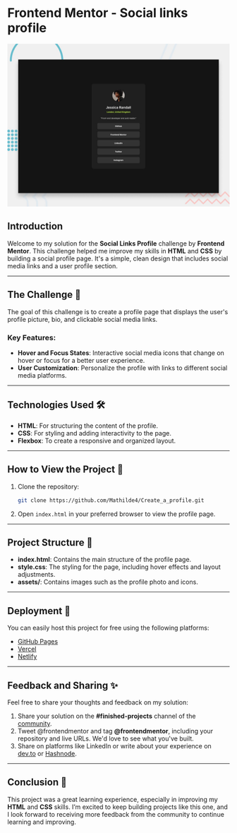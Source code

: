 # Frontend Mentor - Social links profile

![Design preview for the Social links profile coding challenge](./preview.jpg)


## Introduction

Welcome to my solution for the **Social Links Profile** challenge by **Frontend Mentor**. This challenge helped me improve my skills in **HTML** and **CSS** by building a social profile page. It's a simple, clean design that includes social media links and a user profile section.

---

## The Challenge 🏁

The goal of this challenge is to create a profile page that displays the user's profile picture, bio, and clickable social media links.

### Key Features:
- **Hover and Focus States**: Interactive social media icons that change on hover or focus for a better user experience.
- **User Customization**: Personalize the profile with links to different social media platforms.

---

## Technologies Used 🛠️

- **HTML**: For structuring the content of the profile.
- **CSS**: For styling and adding interactivity to the page.
- **Flexbox**: To create a responsive and organized layout.

---

## How to View the Project 👀

1. Clone the repository:
   ```bash
   git clone https://github.com/Mathilde4/Create_a_profile.git
   ```

2. Open `index.html` in your preferred browser to view the profile page.

---

## Project Structure 📂

- **index.html**: Contains the main structure of the profile page.
- **style.css**: The styling for the page, including hover effects and layout adjustments.
- **assets/**: Contains images such as the profile photo and icons.

---

## Deployment 🚀

You can easily host this project for free using the following platforms:

- [GitHub Pages](https://pages.github.com/)
- [Vercel](https://vercel.com/)
- [Netlify](https://www.netlify.com/)

---

## Feedback and Sharing ✨

Feel free to share your thoughts and feedback on my solution:

1. Share your solution on the **#finished-projects** channel of the [community](https://www.frontendmentor.io/community).
2. Tweet @frontendmentor and tag **@frontendmentor**, including your repository and live URLs. We'd love to see what you've built.
3. Share on platforms like LinkedIn or write about your experience on [dev.to](https://dev.to/) or [Hashnode](https://hashnode.com/).

---

## Conclusion 🎉

This project was a great learning experience, especially in improving my **HTML** and **CSS** skills. I’m excited to keep building projects like this one, and I look forward to receiving more feedback from the community to continue learning and improving.
